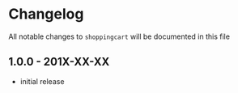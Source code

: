 # Changelog

All notable changes to `shoppingcart` will be documented in this file

## 1.0.0 - 201X-XX-XX

- initial release
